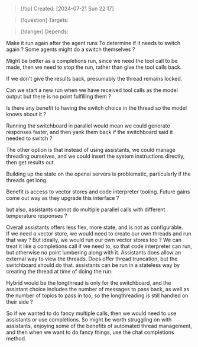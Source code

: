 
>[!tip] Created: [2024-07-21 Sun 22:17]

>[!question] Targets: 

>[!danger] Depends: 

Make it run again after the agent runs To determine if it needs to switch again ?
Some agents might do a switch themselves ?

Might be better as a completions run, since we need the tool call to be made, then we need to stop the run, rather than give the tool calls back.

If we don't give the results back, presumably the thread remains locked.

Can we start a new run when we have received tool calls as the model output but there is no point fulfilling them ?

Is there any benefit to having the switch choice in the thread so the model knows about it ?

Running the switchboard in parallel would mean we could generate responses faster, and then yank them back if the switchboard said it needed to switch ?

The other option is that instead of using assistants, we could manage threading ourselves, and we could insert the system instructions directly, then get results out.

Building up the state on the openai servers is problematic, particularly if the threads get long.

Benefit is access to vector stores and code interpreter tooling.
Future gains come out way as they upgrade this interface ?

but also, assistants cannot do multiple parallel calls with different temperature responses ?

Overall assistants offers less flex, more state, and is not as configurable.  
If we need a vector store, we would need to create our own threads and run that way ?
But ideally, we would run our own vector stores too ?
We can treat it like a completions call if we need to, so that code interpreter can run, but otherwise no point lumbering along with it.
Assistants does allow an external way to view the threads.
Does offer thread truncation, but the switchboard should do that.
assistants can be run in a stateless way by creating the thread at time of doing the run.

Hybrid would be the longthread is only for the switchboard, and the assistant choice includes the number of messages to pass back, as well as the number of topics to pass in too, so the longthreading is still handled on their side ?

So if we wanted to do fancy multiple calls, then we would need to use assistants or use completions.
So might be worth struggling on with assistants, enjoying some of the benefits of automated thread management, and then when we want to do fancy things, use the chat completions method.


